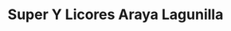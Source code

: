 ---
title: "Super Y Licores Araya Lagunilla"
url: /lagunilla-de-santa-cruz/super-y-licores-araya-lagunilla/
shop: comodidad
---